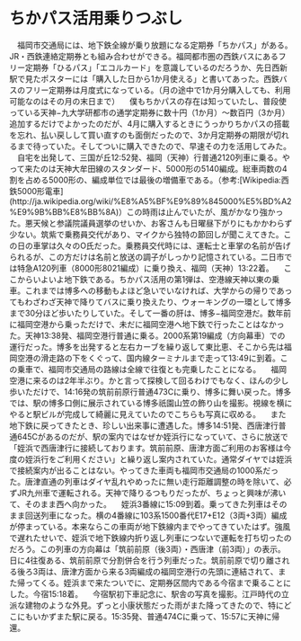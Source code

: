 # ちかパス活用乗りつぶし

<div class="section">　福岡市交通局には、地下鉄全線が乗り放題になる定期券「ちかパス」がある。JR・西鉄連絡定期券とも組み合わせができる。福岡都市圏の西鉄バスにあるフリー定期券「ひるパス」「エコルカード」を意識しているのだろうか、先日西新駅で見たポスターには「購入した日から1か月使える」と書いてあった。西鉄バスのフリー定期券は月度式になっている。（月の途中で1か月分購入しても、利用可能なのはその月の末日まで） 　僕もちかパスの存在は知っていたし、普段使っている天神−九大学研都市の通学定期券に数十円（1か月）〜数百円（3か月）追加するだけでよかったのだが、4月に購入するときにうっかりちかパスの搭載を忘れ、払い戻しして買い直すのも面倒だったので、3か月定期券の期限が切れるまで待っていた。そしてついに購入できたので、早速その力を活用してみた。 　自宅を出発して、三国が丘12:52発、福岡（天神）行普通2120列車に乗る。やって来たのは天神大牟田線のスタンダード、5000形の5140編成。総車両数の4割を占める5000形の、編成単位では最後の増備車である。（参考:[Wikipedia:西鉄5000形電車](http://ja.wikipedia.org/wiki/%E8%A5%BF%E9%89%845000%E5%BD%A2%E9%9B%BB%E8%BB%8A)）この時雨は止んでいたが、風がかなり強かった。悪天候と参議院議員選挙のせいか、お客さんも日曜昼下がりにもかかわらず少ない。筑紫で乗務員交代があり、マイクから独特の節回しが聞こえてきた。この日の車掌は久々のO氏だった。乗務員交代時には、運転士と車掌の名前が告げられるが、この方だけは名前と放送の調子がしっかり記憶されている。二日市では特急A120列車（8000形8021編成）に乗り換え、福岡（天神）13:22着。 　ここからいよいよ地下鉄である。ちかパス活用の第1弾は、空港線天神以東の乗車。これまでは博多への移動もよほど急いでいなければ、大学からの帰りであってもわざわざ天神で降りてバスに乗り換えたり、ウォーキングの一環として博多まで30分ほど歩いたりしていた。そして一番の肝は、博多−福岡空港だ。数年前に福岡空港から乗っただけで、未だに福岡空港へ地下鉄で行ったことはなかった。天神13:38発、福岡空港行普通に乗る。2000系第19編成（方向幕車）での運行だった。博多を出発すると左右カーブを繰り返して東比恵、そこから先は福岡空港の滑走路の下をくぐって、国内線ターミナルまで走って13:49に到着。この乗車で、福岡市交通局の路線は全線で往復とも完乗したことになる。 　福岡空港に来るのは2年半ぶり。かと言って探検して回るわけでもなく、ほんの少し歩いただけで、14:16発の筑前前原行普通473Cに乗り、博多に舞い戻った。博多では、駅の博多口側に展示されている博多祇園山笠の飾り山を撮影。視線を横にやると駅ビルが完成して綺麗に見えていたのでこちらも写真に収める。 　また地下鉄に戻ってきたとき、珍しい出来事に遭遇した。博多14:51発、西唐津行普通645Cがあるのだが、駅の案内ではなぜか姪浜行になっていて、さらに放送で「姪浜で西唐津行に接続しております。筑前前原、唐津方面ご利用のお客様は今度の姪浜行をご利用ください」と繰り返し案内されていた。通常ダイヤでは姪浜で接続案内が出ることはない。やってきた車両も福岡市交通局の1000系だった。唐津直通の列車はダイヤ乱れやめったに無い走行距離調整の時を除いて、必ずJR九州車で運転される。天神で降りるつもりだったが、ちょっと興味が沸いて、そのまま西へ向かった。 　姪浜3番線に15:09到着。乗ってきた列車はそのまま回送列車になった。横の4番線に103系1500番代E17+E12（3両+3両）編成が停まっている。本来ならこの車両が地下鉄線内までやってきていたはず。強風で遅れたせいで、姪浜で地下鉄線内折り返し列車につないで運転を打ち切ったのだろう。この列車の方向幕は「筑前前原（後3両）・西唐津（前3両）」の表示。日に4往復ある、筑前前原で分割併合を行う列車だった。筑前前原で切り離される後ろ3両は、唐津方面から来る3両編成の福岡空港行の先頭に連結されて、また帰ってくる。姪浜まで来たついでに、定期券区間内である今宿まで乗ることにした。今宿15:18着。 　今宿駅初下車記念に、駅舎の写真を撮影。江戸時代の立派な建物のような外見。ずっと小康状態だった雨がまた降ってきたので、特にどこにもいかずまた駅に戻る。15:35発、普通474Cに乗って、15:57に天神に帰還。</div>